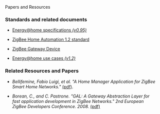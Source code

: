 Papers and Resources
<!-- Remember: the first line always goes with the title-->
<!-- Please use h3 headers (###) inside these files -->

<!--<span style="color:red;">**This page is under construction**</span>: We expect to update this page along with the release of JEMMA [version 0.0.2](http://github.com/ismb/jemma/wiki/Milestone-0.0.2).-->

### Standards and related documents

- <a href="http://www.energy-home.it/Documents/Technical%20Specifications/E@H_specification_ver0.95.pdf" target="_parent">Energy@home specifications *(v0.95)*</a>

- <a href="http://www.zigbee.org/Standards/ZigBeeHomeAutomation/download.aspx" target="_parent">ZigBee Home Automation 1.2 standard</a>

- <a href="http://www.zigbee.org/Standards/ZigbeeTelecomServices/download.aspx" target="_parent">ZigBee Gateway Device</a>

- <a href="http://www.energy-home.it/Documents/Technical%20Specifications/Energy@Home%20Use%20Cases_v_1_2.pdf" target="_parent">Energy@home use cases *(v1.2)*</a>

### Related Resources and Papers

- *Bellifemine, Fabio Luigi, et al. "A Home Manager Application for ZigBee Smart Home Networks."* <a href="http://www.open-zb.net/publications/A%20Home%20Manager%20Application%20for%20ZigBee%20Smart%20Home%20Networks.pdf" target="_parent">(pdf)</a>.

- *Borean, C., and C. Pastrone. "GAL: A Gateway Abstraction Layer for fast application development in ZigBee Networks." 2nd European ZigBee Developers Conference. 2008.* <a href="http://www.ismb.it/node/950" target="_parent">(pdf)</a>









